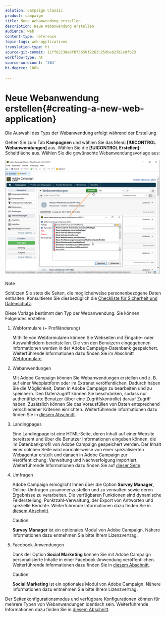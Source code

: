 ```yaml
---
solution: Campaign Classic
product: campaign
title: Neue Webanwendung erstellen
description: Neue Webanwendung erstellen
audience: web
content-type: reference
topic-tags: web-applications
translation-type: ht
source-git-commit: 11ff62238a8fb73658f2263c25dbeb27d2e0fb23
workflow-type: ht
source-wordcount: '364'
ht-degree: 100%

---
```



# Neue Webanwendung erstellen{#creating-a-new-web-application}

Die Auswahl des Typs der Webanwendung erfolgt während der Erstellung.

Gehen Sie zum Tab **Kampagnen** und wählen Sie das Menü **[!UICONTROL Webanwendungen]** aus. Wählen Sie die **[!UICONTROL Erstellen]**-Schaltfläche aus. Wählen Sie die gewünschte Webanwendungsvorlage aus:

![](assets/webapp_create_from_campaign.png)

>[!NOTE]
>
>Schützen Sie stets die Seiten, die möglicherweise personenbezogene Daten enthalten. Konsultieren Sie diesbezüglich die [Checkliste für Sicherheit und Datenschutz](https://helpx.adobe.com/de/campaign/kb/acc-security.html#privacy).

Diese Vorlage bestimmt den Typ der Webanwendung. Sie können Folgendes erstellen:

1. Webformulare (+ Profiländerung)

   Mithilfe von Webformularen können Sie Webseiten mit Eingabe- oder Auswahlfeldern bereitstellen. Die von den Benutzern eingegebenen Informationen werden in der Adobe Campaign-Datenbank gespeichert. Weiterführende Informationen dazu finden Sie im Abschnitt [Webformulare](../../web/using/about-web-forms.md).

1. Webanwendungen

   Mit Adobe Campaign können Sie Webanwendungen erstellen und z. B. auf einer Webplattform oder im Extranet veröffentlichen. Dadurch haben Sie die Möglichkeit, Daten in Adobe Campaign zu bearbeiten und zu speichern. Den Datenzugriff können Sie beschränken, sodass nur authentifizierte Benutzer (über eine Zugriffskontrolle) darauf Zugriff haben. Zusätzlich können Sie das Vorausfüllen von Daten entsprechend verschiedener Kriterien einrichten. Weiterführende Informationen dazu finden Sie in [diesem Abschnitt](../../web/using/about-web-applications.md).

1. Landingpages 

   Eine Landingpage ist eine HTML-Seite, deren Inhalt auf einer Website bereitsteht und über die Benutzer Informationen eingeben können, die im Datenbankprofil von Adobe Campaign gespeichert werden. Der Inhalt einer solchen Seite wird normalerweise von einer spezialisierten Webagentur erstellt und danach in Adobe Campaign zur Veröffentlichung, Verwaltung und Nachverfolgung importiert. Weiterführende Informationen dazu finden Sie auf [dieser Seite](../../web/using/creating-a-landing-page.md).

1. Umfragen

   Adobe Campaign ermöglicht Ihnen über die Option **Survey Manager**, Online-Umfragen zusammenzustellen und zu verwalten sowie deren Ergebnisse zu verarbeiten. Die verfügbaren Funktionen sind dynamische Felderstellung, Punktzahl-Verwaltung, der Export von Antworten und spezielle Berichte. Weiterführende Informationen dazu finden Sie in [diesem Abschnitt](../../web/using/about-surveys.md).

   >[!CAUTION]
   >
   >**Survey Manager** ist ein optionales Modul von Adobe Campaign. Nähere Informationen dazu entnehmen Sie bitte Ihrem Lizenzvertrag.

1. Facebook-Anwendungen

   Dank der Option **Social Marketing** können Sie mit Adobe Campaign personalisierte Inhalte in einer Facebook-Anwendung veröffentlichen. Weiterführende Informationen dazu finden Sie in [diesem Abschnitt](../../social/using/about-social-marketing.md).

   >[!CAUTION]
   >
   >**Social Marketing** ist ein optionales Modul von Adobe Campaign. Nähere Informationen dazu entnehmen Sie bitte Ihrem Lizenzvertrag.

Der Seitenkonfigurationsmodus und verfügbare Konfigurationen können für mehrere Typen von Webanwendungen identisch sein. Weiterführende Informationen dazu finden Sie in [diesem Abschnitt](../../web/using/about-web-forms.md).
